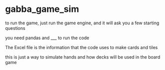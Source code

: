# gabba_game_sim

to run the game, just run the game engine, and it will ask you a few starting questions  

you need pandas and ___ to run the code

The Excel file is the information that the code uses to make cards and tiles

this is just a way to simulate hands and how decks will be used in the board game
